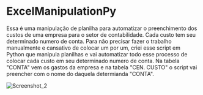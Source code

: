 # ExcelManipulationPy

Essa é uma manipulação de planilha para automatizar o preenchimento dos custos de uma empresa para o setor de contabilidade.
Cada custo tem seu determinado numero de conta.
Para não precisar fazer o trabalho manualmente e cansativo de colocar um por um, criei esse script em Python que manipula planilhas e vai automatizar todo esse processo de colocar cada custo em seu determinado numero de conta.
Na tabela "CONTA" vem os gastos da empresa e na tabela "CEN. CUSTO" o script vai preencher com o nome do daquela determianda "CONTA".

![Screenshot_2](https://github.com/cosmosredshiftsete/ExcelManipulationPy/assets/161028555/fc358cfa-8fe2-4639-ab44-95f10b9f6c2a)
